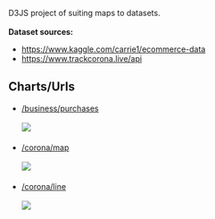D3JS project of suiting maps to datasets.<br><br>
<b>Dataset sources:</b>
- https://www.kaggle.com/carrie1/ecommerce-data
- https://www.trackcorona.live/api

## Charts/Urls ##

- [/business/purchases](#charts)<br><br>
<img src="https://raw.githubusercontent.com/a-m-beidas/d3js/with-screenshots/screenshots/chart1.png"/><br><br>
- [/corona/map](#charts)<br><br>
<img src="https://raw.githubusercontent.com/a-m-beidas/d3js/with-screenshots/screenshots/chart2.png"/><br><br>
- [/corona/line](#charts)<br><br>
<img src="https://raw.githubusercontent.com/a-m-beidas/d3js/with-screenshots/screenshots/chart3.png"/><br><br>
